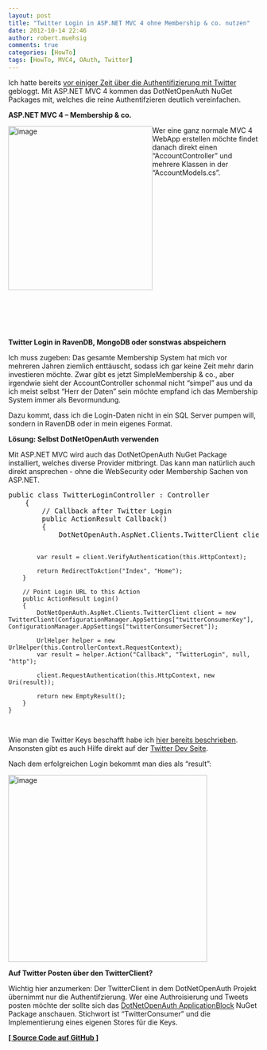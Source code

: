 ```yaml
---
layout: post
title: "Twitter Login in ASP.NET MVC 4 ohne Membership & co. nutzen"
date: 2012-10-14 22:46
author: robert.muehsig
comments: true
categories: [HowTo]
tags: [HowTo, MVC4, OAuth, Twitter]
---
```

<p>Ich hatte bereits <a href="http://code-inside.de/blog/2012/04/02/sign-in-with-twitter-fr-die-eigene-asp-net-webapp/">vor einiger Zeit über die Authentifizierung mit Twitter</a> gebloggt. Mit ASP.NET MVC 4 kommen das DotNetOpenAuth NuGet Packages mit, welches die reine Authentifzieren deutlich vereinfachen.</p> <p><strong>ASP.NET MVC 4 – Membership &amp; co.</strong></p> <p><a href="{{BASE_PATH}}/assets/wp-images/image1612.png"><img title="image" style="border-left-width: 0px; border-right-width: 0px; border-bottom-width: 0px; margin: 0px; display: inline; border-top-width: 0px" border="0" alt="image" align="left" src="{{BASE_PATH}}/assets/wp-images/image_thumb771.png" width="290" height="330"></a> </p> <p>Wer eine ganz normale MVC 4 WebApp erstellen möchte findet danach direkt einen “AccountController” und mehrere Klassen in der “AccountModels.cs”.</p> <p>&nbsp;</p> <p>&nbsp;</p> <p>&nbsp;</p> <p>&nbsp;</p> <p>&nbsp;</p> <p>&nbsp;</p> <p>&nbsp;</p> <p>&nbsp;</p> <p>&nbsp;</p> <p>&nbsp;</p> <p><strong>Twitter Login in RavenDB, MongoDB oder sonstwas abspeichern</strong></p> <p>Ich muss zugeben: Das gesamte Membership System hat mich vor mehreren Jahren ziemlich enttäuscht, sodass ich gar keine Zeit mehr darin investieren möchte. Zwar gibt es jetzt SimpleMembership &amp; co., aber irgendwie sieht der AccountController schonmal nicht “simpel” aus und da ich meist selbst “Herr der Daten” sein möchte empfand ich das Membership System immer als Bevormundung.</p> <p>Dazu kommt, dass ich die Login-Daten nicht in ein SQL Server pumpen will, sondern in RavenDB oder in mein eigenes Format.</p> <p><strong>Lösung: Selbst DotNetOpenAuth verwenden</strong></p> <p>Mit ASP.NET MVC wird auch das DotNetOpenAuth NuGet Package installiert, welches diverse Provider mitbringt. Das kann man natürlich auch direkt ansprechen - ohne die WebSecurity oder Membership Sachen von ASP.NET.</p><pre>public class TwitterLoginController : Controller
    {
        // Callback after Twitter Login
        public ActionResult Callback()
        {
            DotNetOpenAuth.AspNet.Clients.TwitterClient client = new TwitterClient(ConfigurationManager.AppSettings["twitterConsumerKey"], ConfigurationManager.AppSettings["twitterConsumerSecret"]);

            var result = client.VerifyAuthentication(this.HttpContext);

            return RedirectToAction("Index", "Home");
        }

        // Point Login URL to this Action
        public ActionResult Login()
        {
            DotNetOpenAuth.AspNet.Clients.TwitterClient client = new TwitterClient(ConfigurationManager.AppSettings["twitterConsumerKey"], ConfigurationManager.AppSettings["twitterConsumerSecret"]);

            UrlHelper helper = new UrlHelper(this.ControllerContext.RequestContext);
            var result = helper.Action("Callback", "TwitterLogin", null, "http");

            client.RequestAuthentication(this.HttpContext, new Uri(result));

            return new EmptyResult();
        }
    }
</pre>
<p>Wie man die Twitter Keys beschafft habe ich <a href="http://code-inside.de/blog/2012/04/02/sign-in-with-twitter-fr-die-eigene-asp-net-webapp/">hier bereits beschrieben</a>. Ansonsten gibt es auch Hilfe direkt auf der <a href="https://dev.twitter.com/">Twitter Dev Seite</a>.</p>
<p>Nach dem erfolgreichen Login bekommt man dies als “result”:</p>
<p><a href="{{BASE_PATH}}/assets/wp-images/image1613.png"><img title="image" style="border-top: 0px; border-right: 0px; border-bottom: 0px; border-left: 0px; display: inline" border="0" alt="image" src="{{BASE_PATH}}/assets/wp-images/image_thumb772.png" width="400" height="376"></a> </p>
<p><strong>Auf Twitter Posten über den TwitterClient?</strong></p>
<p>Wichtig hier anzumerken: Der TwitterClient in dem DotNetOpenAuth Projekt übernimmt nur die Authentifzierung. Wer eine Authroisierung und Tweets posten möchte der sollte sich das <a href="http://nuget.org/packages/DotNetOpenAuth.ApplicationBlock">DotNetOpenAuth ApplicationBlock</a> NuGet Package anschauen. Stichwort ist “TwitterConsumer” und die Implementierung eines eigenen Stores für die Keys.</p>
<p></p>
<p><a href="https://github.com/Code-Inside/Samples/tree/master/2012/SimpleTwitterOAuth"><strong>[ Source Code auf GitHub ]</strong></a></p>
